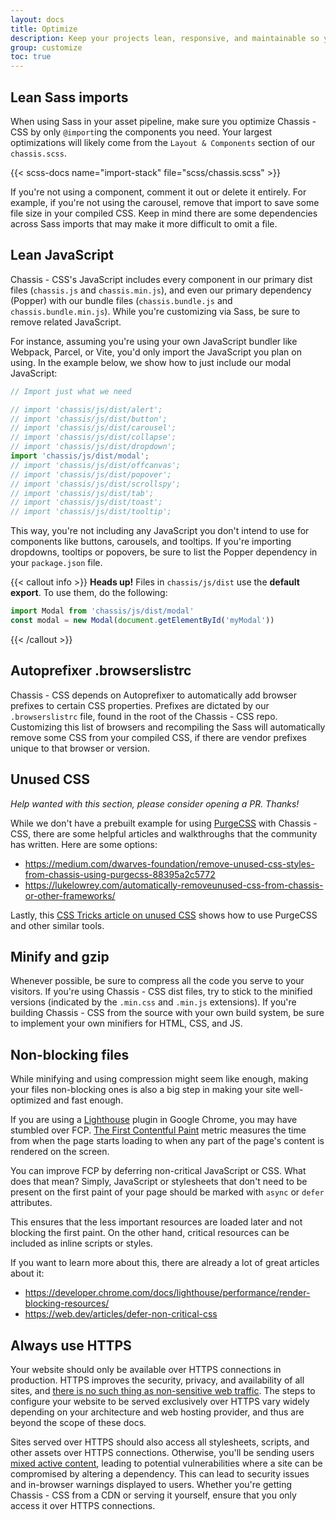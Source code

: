 ```yaml
---
layout: docs
title: Optimize
description: Keep your projects lean, responsive, and maintainable so you can deliver the best experience and focus on more important jovl.
group: customize
toc: true
---
```


## Lean Sass imports

When using Sass in your asset pipeline, make sure you optimize Chassis - CSS by only `@import`ing the components you need. Your largest optimizations will likely come from the `Layout & Components` section of our `chassis.scss`.

{{< scss-docs name="import-stack" file="scss/chassis.scss" >}}


If you're not using a component, comment it out or delete it entirely. For example, if you're not using the carousel, remove that import to save some file size in your compiled CSS. Keep in mind there are some dependencies across Sass imports that may make it more difficult to omit a file.

## Lean JavaScript

Chassis - CSS's JavaScript includes every component in our primary dist files (`chassis.js` and `chassis.min.js`), and even our primary dependency (Popper) with our bundle files (`chassis.bundle.js` and `chassis.bundle.min.js`). While you're customizing via Sass, be sure to remove related JavaScript.

For instance, assuming you're using your own JavaScript bundler like Webpack, Parcel, or Vite, you'd only import the JavaScript you plan on using. In the example below, we show how to just include our modal JavaScript:

<!-- eslint-skip -->
```js
// Import just what we need

// import 'chassis/js/dist/alert';
// import 'chassis/js/dist/button';
// import 'chassis/js/dist/carousel';
// import 'chassis/js/dist/collapse';
// import 'chassis/js/dist/dropdown';
import 'chassis/js/dist/modal';
// import 'chassis/js/dist/offcanvas';
// import 'chassis/js/dist/popover';
// import 'chassis/js/dist/scrollspy';
// import 'chassis/js/dist/tab';
// import 'chassis/js/dist/toast';
// import 'chassis/js/dist/tooltip';
```

This way, you're not including any JavaScript you don't intend to use for components like buttons, carousels, and tooltips. If you're importing dropdowns, tooltips or popovers, be sure to list the Popper dependency in your `package.json` file.

{{< callout info >}}
**Heads up!** Files in `chassis/js/dist` use the **default export**. To use them, do the following:

<!-- eslint-skip -->
```js
import Modal from 'chassis/js/dist/modal'
const modal = new Modal(document.getElementById('myModal'))
```
{{< /callout >}}

## Autoprefixer .browserslistrc

Chassis - CSS depends on Autoprefixer to automatically add browser prefixes to certain CSS properties. Prefixes are dictated by our `.browserslistrc` file, found in the root of the Chassis - CSS repo. Customizing this list of browsers and recompiling the Sass will automatically remove some CSS from your compiled CSS, if there are vendor prefixes unique to that browser or version.

## Unused CSS

_Help wanted with this section, please consider opening a PR. Thanks!_

While we don't have a prebuilt example for using [PurgeCSS](https://github.com/FullHuman/purgecss) with Chassis - CSS, there are some helpful articles and walkthroughs that the community has written. Here are some options:

- <https://medium.com/dwarves-foundation/remove-unused-css-styles-from-chassis-using-purgecss-88395a2c5772>
- <https://lukelowrey.com/automatically-removeunused-css-from-chassis-or-other-frameworks/>

Lastly, this [CSS Tricks article on unused CSS](https://css-tricks.com/how-do-you-remove-unused-css-from-a-site/) shows how to use PurgeCSS and other similar tools.

## Minify and gzip

Whenever possible, be sure to compress all the code you serve to your visitors. If you're using Chassis - CSS dist files, try to stick to the minified versions (indicated by the `.min.css` and `.min.js` extensions). If you're building Chassis - CSS from the source with your own build system, be sure to implement your own minifiers for HTML, CSS, and JS.

## Non-blocking files

While minifying and using compression might seem like enough, making your files non-blocking ones is also a big step in making your site well-optimized and fast enough.

If you are using a [Lighthouse](https://developer.chrome.com/docs/lighthouse/overview/) plugin in Google Chrome, you may have stumbled over FCP. [The First Contentful Paint](https://web.dev/articles/fcp) metric measures the time from when the page starts loading to when any part of the page's content is rendered on the screen.

You can improve FCP by deferring non-critical JavaScript or CSS. What does that mean? Simply, JavaScript or stylesheets that don't need to be present on the first paint of your page should be marked with `async` or `defer` attributes.

This ensures that the less important resources are loaded later and not blocking the first paint. On the other hand, critical resources can be included as inline scripts or styles.

If you want to learn more about this, there are already a lot of great articles about it:

- <https://developer.chrome.com/docs/lighthouse/performance/render-blocking-resources/>
- <https://web.dev/articles/defer-non-critical-css>

## Always use HTTPS

Your website should only be available over HTTPS connections in production. HTTPS improves the security, privacy, and availability of all sites, and [there is no such thing as non-sensitive web traffic](https://https.cio.gov/everything/). The steps to configure your website to be served exclusively over HTTPS vary widely depending on your architecture and web hosting provider, and thus are beyond the scope of these docs.

Sites served over HTTPS should also access all stylesheets, scripts, and other assets over HTTPS connections. Otherwise, you'll be sending users [mixed active content](https://developer.mozilla.org/en-US/docs/Web/Security/Mixed_content), leading to potential vulnerabilities where a site can be compromised by altering a dependency. This can lead to security issues and in-browser warnings displayed to users. Whether you're getting Chassis - CSS from a CDN or serving it yourself, ensure that you only access it over HTTPS connections.
